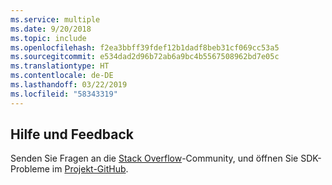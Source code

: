 ```yaml
---
ms.service: multiple
ms.date: 9/20/2018
ms.topic: include
ms.openlocfilehash: f2ea3bbff39fdef12b1dadf8beb31cf069cc53a5
ms.sourcegitcommit: e534dad2d96b72ab6a9bc4b5567508962bd7e05c
ms.translationtype: HT
ms.contentlocale: de-DE
ms.lasthandoff: 03/22/2019
ms.locfileid: "58343319"
---
```

## <a name="get-help-and-give-feedback"></a>Hilfe und Feedback

Senden Sie Fragen an die [Stack Overflow](http://stackoverflow.com/questions/tagged/azure-sdk-.net)-Community, und öffnen Sie SDK-Probleme im [Projekt-GitHub](https://github.com/Azure/azure-sdk-for-net).